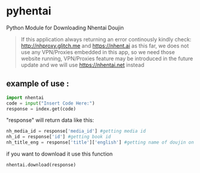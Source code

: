 # pyhentai

Python Module for Downloading Nhentai Doujin

>If this application always returning an error continously kindly check:
>http://nhproxy.glitch.me and
>https://nhent.ai
>as this far, we does not use any VPN/Proxies embedded in this app, so we need those website running,
>VPN/Proxies feature may be introduced in the future update and we will use https://nhentai.net instead


## example of use :
```python
import nhentai
code = input("Insert Code Here:")
response = index.get(code)
```

"response" will return data like this:

```python
nh_media_id = response['media_id'] #getting media id
nh_id = response['id'] #getting book id
nh_title_eng = response['title']['english'] #getting name of doujin on english version
```
if you want to download it use this function

```python
nhentai.download(response)
```
